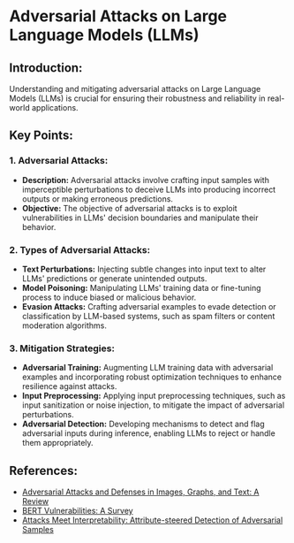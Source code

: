# Adversarial Attacks on Large Language Models (LLMs)

## Introduction:
Understanding and mitigating adversarial attacks on Large Language Models (LLMs) is crucial for ensuring their robustness and reliability in real-world applications. 
## Key Points:

### 1. Adversarial Attacks:
- **Description:** Adversarial attacks involve crafting input samples with imperceptible perturbations to deceive LLMs into producing incorrect outputs or making erroneous predictions.
- **Objective:** The objective of adversarial attacks is to exploit vulnerabilities in LLMs' decision boundaries and manipulate their behavior.

### 2. Types of Adversarial Attacks:
- **Text Perturbations:** Injecting subtle changes into input text to alter LLMs' predictions or generate unintended outputs.
- **Model Poisoning:** Manipulating LLMs' training data or fine-tuning process to induce biased or malicious behavior.
- **Evasion Attacks:** Crafting adversarial examples to evade detection or classification by LLM-based systems, such as spam filters or content moderation algorithms.

### 3. Mitigation Strategies:
- **Adversarial Training:** Augmenting LLM training data with adversarial examples and incorporating robust optimization techniques to enhance resilience against attacks.
- **Input Preprocessing:** Applying input preprocessing techniques, such as input sanitization or noise injection, to mitigate the impact of adversarial perturbations.
- **Adversarial Detection:** Developing mechanisms to detect and flag adversarial inputs during inference, enabling LLMs to reject or handle them appropriately.

## References:
- [Adversarial Attacks and Defenses in Images, Graphs, and Text: A Review](https://arxiv.org/abs/1909.08072)
- [BERT Vulnerabilities: A Survey](https://arxiv.org/abs/2010.10611)
- [Attacks Meet Interpretability: Attribute-steered Detection of Adversarial Samples](https://arxiv.org/abs/1808.07913)

